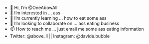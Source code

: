 - 👋 Hi, I’m @OneAbowAll
- 👀 I’m interested in ... ass
- 🌱 I’m currently learning ... how to eat some ass
- 💞️ I’m looking to collaborate on ... ass eating business
- 📫 How to reach me ... just email me some ass eating information
-  Twitter: @above_ll || Instagram: @davide.bubble

<!---
OneAbowAll/OneAbowAll is a ✨ special ✨ repository because its `README.md` (this file) appears on your GitHub profile.
You can click the Preview link to take a look at your changes.
--->
